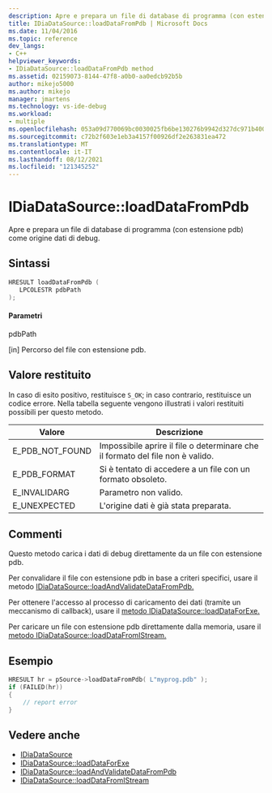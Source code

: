 ```yaml
---
description: Apre e prepara un file di database di programma (con estensione pdb) come origine dati di debug.
title: IDiaDataSource::loadDataFromPdb | Microsoft Docs
ms.date: 11/04/2016
ms.topic: reference
dev_langs:
- C++
helpviewer_keywords:
- IDiaDataSource::loadDataFromPdb method
ms.assetid: 02159073-8144-47f8-a0b0-aa0edcb92b5b
author: mikejo5000
ms.author: mikejo
manager: jmartens
ms.technology: vs-ide-debug
ms.workload:
- multiple
ms.openlocfilehash: 053a09d770069bc0030025fb6be130276b9942d327dc971b400e7a434e038a2c
ms.sourcegitcommit: c72b2f603e1eb3a4157f00926df2e263831ea472
ms.translationtype: MT
ms.contentlocale: it-IT
ms.lasthandoff: 08/12/2021
ms.locfileid: "121345252"
---
```

# <a name="idiadatasourceloaddatafrompdb"></a>IDiaDataSource::loadDataFromPdb
Apre e prepara un file di database di programma (con estensione pdb) come origine dati di debug.

## <a name="syntax"></a>Sintassi

```C++
HRESULT loadDataFromPdb (
   LPCOLESTR pdbPath
);
```

#### <a name="parameters"></a>Parametri
pdbPath

[in] Percorso del file con estensione pdb.

## <a name="return-value"></a>Valore restituito
In caso di esito positivo, restituisce `S_OK`; in caso contrario, restituisce un codice errore. Nella tabella seguente vengono illustrati i valori restituiti possibili per questo metodo.

|Valore|Descrizione|
|-----------|-----------------|
|E_PDB_NOT_FOUND|Impossibile aprire il file o determinare che il formato del file non è valido.|
|E_PDB_FORMAT|Si è tentato di accedere a un file con un formato obsoleto.|
|E_INVALIDARG|Parametro non valido.|
|E_UNEXPECTED|L'origine dati è già stata preparata.|

## <a name="remarks"></a>Commenti
Questo metodo carica i dati di debug direttamente da un file con estensione pdb.

Per convalidare il file con estensione pdb in base a criteri specifici, usare il metodo [IDiaDataSource::loadAndValidateDataFromPdb.](../../debugger/debug-interface-access/idiadatasource-loadandvalidatedatafrompdb.md)

Per ottenere l'accesso al processo di caricamento dei dati (tramite un meccanismo di callback), usare il [metodo IDiaDataSource::loadDataForExe.](../../debugger/debug-interface-access/idiadatasource-loaddataforexe.md)

Per caricare un file con estensione pdb direttamente dalla memoria, usare il [metodo IDiaDataSource::loadDataFromIStream.](../../debugger/debug-interface-access/idiadatasource-loaddatafromistream.md)

## <a name="example"></a>Esempio

```C++
HRESULT hr = pSource->loadDataFromPdb( L"myprog.pdb" );
if (FAILED(hr))
{
    // report error
}
```

## <a name="see-also"></a>Vedere anche
- [IDiaDataSource](../../debugger/debug-interface-access/idiadatasource.md)
- [IDiaDataSource::loadDataForExe](../../debugger/debug-interface-access/idiadatasource-loaddataforexe.md)
- [IDiaDataSource::loadAndValidateDataFromPdb](../../debugger/debug-interface-access/idiadatasource-loadandvalidatedatafrompdb.md)
- [IDiaDataSource::loadDataFromIStream](../../debugger/debug-interface-access/idiadatasource-loaddatafromistream.md)
